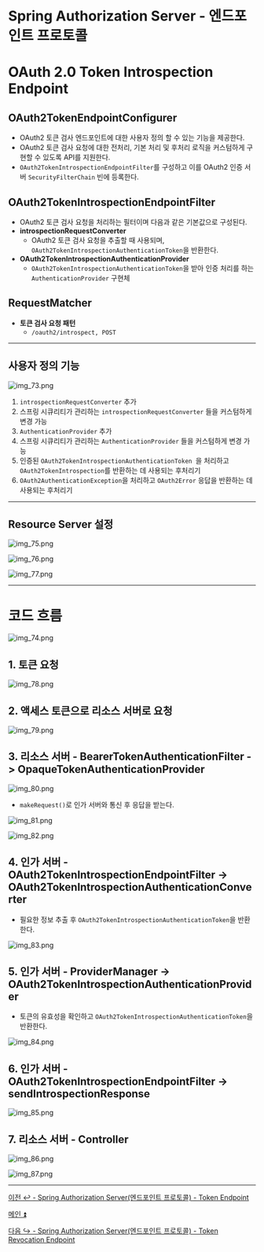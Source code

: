 # Spring Authorization Server - 엔드포인트 프로토콜

# OAuth 2.0 Token Introspection Endpoint

## OAuth2TokenEndpointConfigurer

- OAuth2 토큰 검사 엔드포인트에 대한 사용자 정의 할 수 있는 기능을 제공한다.
- OAuth2 토큰 검사 요청에 대한 전처리, 기본 처리 및 후처리 로직을 커스텀하게 구현할 수 있도록 API를 지원한다.
- `OAuth2TokenIntrospectionEndpointFilter`를 구성하고 이를 OAuth2 인증 서버 `SecurityFilterChain` 빈에 등록한다.

## OAuth2TokenIntrospectionEndpointFilter

- OAuth2 토큰 검사 요청을 처리하는 필터이며 다음과 같은 기본값으로 구성된다.
- **introspectionRequestConverter**
  - OAuth2 토큰 검사 요청을 추출할 때 사용되며, `OAuth2TokenIntrospectionAuthenticationToken`을 반환한다.
- **OAuth2TokenIntrospectionAuthenticationProvider**
  - `OAuth2TokenIntrospectionAuthenticationToken`을 받아 인증 처리를 하는 `AuthenticationProvider` 구현체

## RequestMatcher

- **토큰 검사 요청 패턴**
  - `/oauth2/introspect, POST`

---

## 사용자 정의 기능

![img_73.png](image/img_73.png)

1. `introspectionRequestConverter` 추가
2. 스프링 시큐리티가 관리하는 `introspectionRequestConverter` 들을 커스텀하게 변경 가능
3. `AuthenticationProvider` 추가
4. 스프링 시큐리티가 관리하는 `AuthenticationProvider` 들을 커스텀하게 변경 가능
5. 인증된 `OAuth2TokenIntrospectionAuthenticationToken `을 처리하고 `OAuth2TokenIntrospection`를 반환하는 데 사용되는 후처리기
6. `OAuth2AuthenticationException`을 처리하고 `OAuth2Error` 응답을 반환하는 데 사용되는 후처리기

---

## Resource Server 설정

![img_75.png](image/img_75.png)

![img_76.png](image/img_76.png)

![img_77.png](image/img_77.png)

---

# 코드 흐름

![img_74.png](image/img_74.png)

## 1. 토큰 요청

![img_78.png](image/img_78.png)

## 2. 액세스 토큰으로 리소스 서버로 요청

![img_79.png](image/img_79.png)

## 3. 리소스 서버 - BearerTokenAuthenticationFilter -> OpaqueTokenAuthenticationProvider

![img_80.png](image/img_80.png)

- `makeRequest()`로 인가 서버와 통신 후 응답을 받는다.

![img_81.png](image/img_81.png)

![img_82.png](image/img_82.png)

## 4. 인가 서버 - OAuth2TokenIntrospectionEndpointFilter -> OAuth2TokenIntrospectionAuthenticationConverter

- 필요한 정보 추출 후 `OAuth2TokenIntrospectionAuthenticationToken`을 반환한다.

![img_83.png](image/img_83.png)

## 5. 인가 서버 - ProviderManager -> OAuth2TokenIntrospectionAuthenticationProvider

- 토큰의 유효성을 확인하고 `OAuth2TokenIntrospectionAuthenticationToken`을 반환한다.

![img_84.png](image/img_84.png)

## 6. 인가 서버 - OAuth2TokenIntrospectionEndpointFilter -> sendIntrospectionResponse

![img_85.png](image/img_85.png)

## 7. 리소스 서버 - Controller

![img_86.png](image/img_86.png)

![img_87.png](image/img_87.png)

---

[이전 ↩️ - Spring Authorization Server(엔드포인트 프로토콜) - Token Endpoint](https://github.com/genesis12345678/TIL/blob/main/Spring/security/oauth/SpringServer/Endpoints/TokenEndpoint.md)

[메인 ⏫](https://github.com/genesis12345678/TIL/blob/main/Spring/security/oauth/main.md)

[다음 ↪️ - Spring Authorization Server(엔드포인트 프로토콜) - Token Revocation Endpoint](https://github.com/genesis12345678/TIL/blob/main/Spring/security/oauth/SpringServer/Endpoints/Revocation.md)